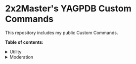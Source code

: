 # 2x2Master's YAGPDB Custom Commands

This repository includes my public Custom Commands. 

**Table of contents:**
<details>
  <summary>Utility</summary>
  
  ## General commands that can be useful for managing your server.
  * AFK system (Unfinished)
  * [Transfer roles](https://github.com/2x2master1/yaggy/blob/main/utility/TransferRoles.yagcc)
 </details>
 
 <details>
  <summary>Moderation</summary>
  
  ## Moderation commands that go beyond Yag's moderation commands, or can enhance them.
  * [Nickname Moderation](https://github.com/2x2master1/yaggy/blob/main/moderation/NicknameModeration.yagcc)
 </details>
  


